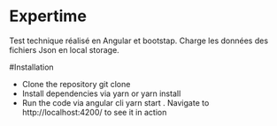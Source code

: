 # Expertime
Test technique réalisé en Angular et bootstap.
Charge les données des fichiers Json en local storage.

#Installation

 - Clone the repository git clone <repo-name>
 - Install dependencies via yarn or yarn install
 - Run the code via angular cli yarn start . Navigate to http://localhost:4200/ to see it in action

